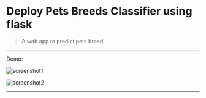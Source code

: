 
# Deploy Pets Breeds Classifier using flask 
> A web app to predict pets breed.

------------------
Demo:

![screenshot1](https://user-images.githubusercontent.com/43055935/151333356-53f8b746-8357-4dfd-8b87-80ebd8d2c1f6.PNG)

![screenshot2](https://user-images.githubusercontent.com/43055935/151333495-998a8380-5bc8-4c47-99e6-5ef6d352bfc3.PNG)

------------------
